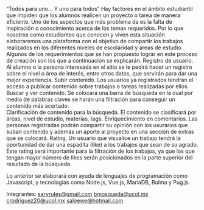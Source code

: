 “Todos para uno… Y uno para todos”
Hay factores en el ámbito estudiantil que impiden que los alumnos realicen un proyecto o tarea de manera eficiente. Uno de los aspectos que más problema da es la falta de inspiración o conocimiento acerca de los temas requeridos. Por lo que nosotros como estudiantes que conocen y viven esta situación elaboraremos una plataforma con el objetivo de compartir los trabajos realizados en los diferentes niveles de escolaridad y áreas de estudio. 
Algunos de los requerimientos que se han propuesto lograr en  este proceso de creación son los que a continuación se explicarán. 
Registro de usuario. Al alumno o la persona interesada en el sitio se le pedirá hacer un registro sobre el nivel o área de interés, entre otros datos, que servirán para dar una mejor experiencia. 
Subir contenido. Los usuarios ya registrados tendrán el acceso a publicar contenido sobre trabajos o tareas realizadas por ellos.
Buscar y ver contenido. Se colocará una barra de búsqueda en la cual por medio de palabras claves se harán una filtración para conseguir un contenido más acertado.  
Clarificación de contenido para la búsqueda. El contenido se clasificará por áreas, nivel de estudio, materias, tags. 
Enriquecimiento en comentarios. Las personas registradas podrán compartir su opinión con los usurarios que suban contenido y además un aporte al proyecto en una sección de extras que se colocará. 
Rating. Un usuario que visualice un trabajo tendrá la oportunidad de dar una espadita (like) a los trabajos que sean de su agrado. Este rating será importante para la filtración de los trabajos, ya que los que tengan mayor número de likes serán posicionados en la parte superior del resultado de la búsqueda. 

Lo anterior se elaborará con ayuda de lenguajes de programación como Javascript, y tecnologías como Node.js, Vue.js, MariaDB, Bulma y Pug.js.  

Integrantes:
saryrules@gmail.com
bmosqueda@ucol.mx
crodriguez20@ucol.mx
saloewe@hotmail.com 

